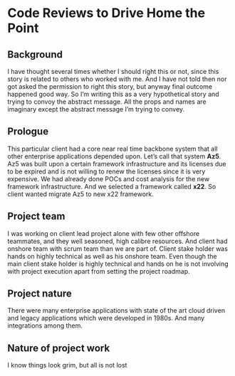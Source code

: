 # Code Reviews to Drive Home the Point

## Background

I have thought several times whether I should right this or not, since this story is related to others who worked with me. And I have not told then nor got asked the permission to right this story, but anyway final outcome happened good way. So I’m writing this as a very hypothetical story and trying to convoy the abstract message. All the props and names are imaginary except the abstract message I’m trying to convey.

## Prologue

This particular client had a core near real time backbone system that all other enterprise applications depended upon. Let’s call that system **Az5**. Az5 was built upon a certain framework infrastructure and its licenses due to be expired and is not willing to renew the licenses since it is very expensive. We had already done POCs and cost analysis for the new framework infrastructure. And we selected a framework called **x22**. So client wanted migrate Az5 to new x22 framework. 

## Project team

I was working on client lead project alone with few other offshore teammates, and they well seasoned, high calibre resources. And client had onshore team with scrum team than we are part of. Client stake holder was hands on highly technical as well as his onshore team. Even though the main client stake holder is highly technical and hands on he is not involving with project execution apart from setting the project roadmap.

## Project nature

There were many enterprise applications with  state of the art cloud driven and legacy applications which were developed in 1980s. And many integrations among them.  

## Nature of  project work

I know things look grim, but all is not lost